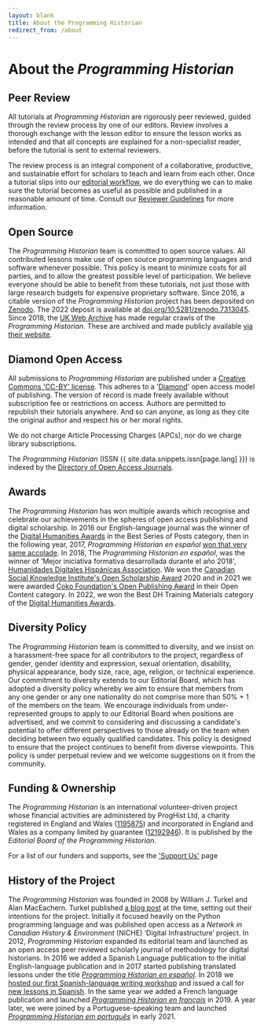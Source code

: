 ```yaml
---
layout: blank
title: About the Programming Historian
redirect_from: /about
---
```


# About the _Programming Historian_


## Peer Review
All tutorials at _Programming Historian_ are rigorously peer reviewed, guided through the review process by one of our editors. Review involves a thorough exchange with the lesson editor to ensure the lesson works as intended and that all concepts are explained for a non-specialist reader, before the tutorial is sent to external reviewers.

The review process is an integral component of a collaborative, productive, and sustainable effort for scholars to teach and learn from each other. Once a tutorial slips into our [editorial workflow]({{site.baseurl}}/author-guidelines), we do everything we can to make sure the tutorial becomes as useful as possible and published in a reasonable amount of time. Consult our [Reviewer Guidelines]({{site.baseurl}}/reviewer-guidelines) for more information.


## Open Source
The _Programming Historian_ team is committed to open source values. All contributed lessons make use of open source programming languages and software whenever possible. This policy is meant to minimize costs for all parties, and to allow the greatest possible level of participation. We believe everyone should be able to benefit from these tutorials, not just those with large research budgets for expensive proprietary software. Since 2016, a citable version of the _Programming Historian_ project has been deposited on [Zenodo](https://zenodo.org/). The 2022 deposit is available at [doi.org/10.5281/zenodo.7313045](https://doi.org/10.5281/zenodo.7313045). Since 2018, the [UK Web Archive](https://www.webarchive.org.uk/) has made regular crawls of the _Programming Historian_. These are archived and made publicly available [via their website](https://www.webarchive.org.uk/wayback/en/archive/*/http://programminghistorian.org/).


## Diamond Open Access
All submissions to _Programming Historian_ are published under a [Creative Commons 'CC-BY' license](https://creativecommons.org/licenses/by/4.0/deed.en). This adheres to a '[Diamond](https://doi.org/10.6084/m9.figshare.6900566.v1)' open access model of publishing. The version of record is made freely available without subscription fee or restrictions on access. Authors are permitted to republish their tutorials anywhere. And so can anyone, as long as they cite the original author and respect his or her moral rights.

We do not charge Article Processing Charges (APCs), nor do we charge library subscriptions.

The _Programming Historian_ (ISSN {{ site.data.snippets.issn[page.lang] }}) is indexed by the [Directory of Open Access Journals](https://doaj.org/toc/2397-2068).

## Awards
The _Programming Historian_ has won multiple awards which recognise and celebrate our achievements in the spheres of open access publishing and digital scholarship. In 2016 our English-language journal was the winner of the [Digital Humanities Awards](http://dhawards.org/dhawards2016/results/) in the Best Series of Posts category, then in the following year, 2017, _Programming Historian en español_ [won that very same accolade](http://dhawards.org/dhawards2017/results/). In 2018, The _Programming Historian en español_, was the winner of 'Mejor iniciativa formativa desarrollada durante el año 2018', [Humanidades Digitales Hispánicas Association](http://humanidadesdigitaleshispanicas.es/). We won the [Canadian Social Knowledge Institute's Open Scholarship Award](https://etcl.uvic.ca/events-activities/open-scholarship-awards/) 2020 and in 2021 we were awarded [Coko Foundation's Open Publishing Award](https://openpublishingawards.org/results/2021/index.html) in their Open Content category. In 2022, we won the Best DH Training Materials category of the [Digital Humanities Awards](http://dhawards.org/dhawards2022/results/).


## Diversity Policy

The _Programming Historian_ team is committed to diversity, and we insist on a harassment-free space for all contributors to the project, regardless of gender, gender identity and expression, sexual orientation, disability, physical appearance, body size, race, age, religion, or technical experience. Our commitment to diversity extends to our Editorial Board, which has adopted a diversity policy whereby we aim to ensure that members from any one gender or any one nationality do not comprise more than 50% + 1 of the members on the team. We encourage individuals from under-represented groups to apply to our Editorial Board when positions are advertised, and we commit to considering and discussing a candidate's potential to offer different perspectives to those already on the team when deciding between two equally qualified candidates. This policy is designed to ensure that the project continues to benefit from diverse viewpoints. This policy is under perpetual review and we welcome suggestions on it from the community.

## Funding & Ownership

The _Programming Historian_ is an international volunteer-driven project whose financial activities are administered by ProgHist Ltd, a charity registered in England and Wales ([1195875](https://register-of-charities.charitycommission.gov.uk/charity-search/-/charity-details/5181272/charity-overview)) and incorporated in England and Wales as a company limited by guarantee ([12192946](https://find-and-update.company-information.service.gov.uk/company/12192946)). It is published by the _Editorial Board of the Programming Historian_. 

For a list of our funders and supports, see the ['Support Us']({{site.baseurl}}/support-us) page

## History of the Project

The _Programming Historian_ was founded in 2008 by William J. Turkel and Alan MacEachern. Turkel published [a blog post](http://digitalhistoryhacks.blogspot.com/2008/01/programming-historian.html) at the time, setting out their intentions for the project. Initially it focused heavily on the Python programming language and was published open access as a *Network in Canadian History & Environment* (NiCHE) ‘Digital Infrastructure’ project. In 2012, _Programming Historian_ expanded its editorial team and launched as an open access peer reviewed scholarly journal of methodology for digital historians. In 2016 we added a Spanish Language publication to the initial English-language publication and in 2017 started publishing translated lessons under the title *[Programming Historian en español]({{site.baseurl}}/es)*. In 2018 we [hosted our first Spanish-language writing workshop](/posts/bogota-workshop-report) and issued a call for [new lessons in Spanish](/posts/convocatoria-de-tutoriales). In the same year we added a French language publication and launched *[Programming Historian en français]({{site.baseurl}}/fr)* in 2019. A year later, we were joined by a Portuguese-speaking team and launched *[Programming Historian em português]({{site.baseurl}}/pt)* in early 2021.
